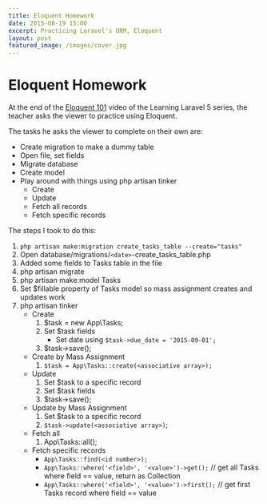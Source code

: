 ```yaml
---
title: Eloquent Homework
date: 2015-08-19 15:00
excerpt: Practicing Laravel's ORM, Eloquent
layout: post
featured_image: /images/cover.jpg
---
```


# Eloquent Homework #

At the end of the [Eloquent 101](https://laracasts.com/series/laravel-5-fundamentals/episodes/8 "Eloqent 101") video of the Learning Laravel 5 series, the teacher asks the viewer to practice using Eloquent.

The tasks he asks the viewer to complete on their own are:

- Create migration to make a dummy table
- Open file, set fields
- Migrate database
- Create model
- Play around with things using php artisan tinker
	- Create
	- Update
	- Fetch all records
	- Fetch specific records

The steps I took to do this:

1. `php artisan make:migration create_tasks_table --create="tasks"`
2. Open database/migrations/`<date>`-create_tasks_table.php
3. Added some fields to Tasks table in the file
4. php artisan migrate
5. php artisan make:model Tasks
6. Set $fillable property of Tasks model so mass assignment creates and updates work
7. php artisan tinker
	- Create
		1. $task = new App\Tasks;
		2. Set $task fields
			- Set date using `$task->due_date = '2015-09-01';`
		3. $task->save();
	- Create by Mass Assignment
		1. `$task = App\Tasks::create(<associative array>);`
	- Update
		1. Set $task to a specific record
		2. Set $task fields
		3. $task->save();
	- Update by Mass Assignment
		1. Set $task to a specific record
		2. `$task->update(<associative array>)`;
	- Fetch all
		1. App\Tasks::all();
	- Fetch specific records
		- `App\Tasks::find(<id number>);`
		- `App\Tasks::where('<field>', '<value>')->get();`	// get all Tasks where field == value, return as Collection
		- `App\Tasks::where('<field>', '<value>')->first();` // get first Tasks record where field == value